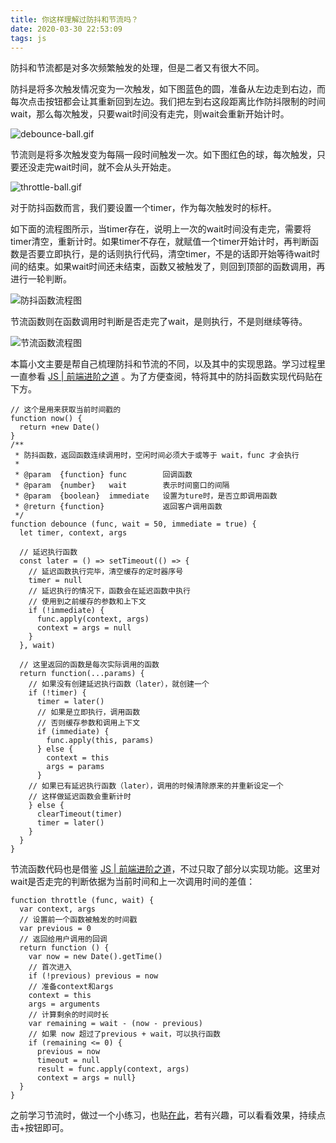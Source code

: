 ```yaml
---
title: 你这样理解过防抖和节流吗？
date: 2020-03-30 22:53:09
tags: js
---
```


防抖和节流都是对多次频繁触发的处理，但是二者又有很大不同。

<!-- more -->

防抖是将多次触发情况变为一次触发，如下图蓝色的圆，准备从左边走到右边，而每次点击按钮都会让其重新回到左边。我们把左到右这段距离比作防抖限制的时间wait，那么每次触发，只要wait时间没有走完，则wait会重新开始计时。



![debounce-ball.gif](你这样理解过防抖和节流吗？/debounce-ball.gif)



节流则是将多次触发变为每隔一段时间触发一次。如下图红色的球，每次触发，只要还没走完wait时间，就不会从头开始走。



![throttle-ball.gif](你这样理解过防抖和节流吗？/throttle-ball.gif)



对于防抖函数而言，我们要设置一个timer，作为每次触发时的标杆。



如下面的流程图所示，当timer存在，说明上一次的wait时间没有走完，需要将timer清空，重新计时。如果timer不存在，就赋值一个timer开始计时，再判断函数是否要立即执行，是的话则执行代码，清空timer，不是的话即开始等待wait时间的结束。如果wait时间还未结束，函数又被触发了，则回到顶部的函数调用，再进行一轮判断。



![防抖函数流程图](你这样理解过防抖和节流吗？/防抖函数流程图.png)

节流函数则在函数调用时判断是否走完了wait，是则执行，不是则继续等待。

![节流函数流程图](你这样理解过防抖和节流吗？/节流函数流程图.png)

本篇小文主要是帮自己梳理防抖和节流的不同，以及其中的实现思路。学习过程里一直参看 [JS | 前端进阶之道](https://yuchengkai.cn/docs/frontend/#%E9%98%B2%E6%8A%96) 。为了方便查阅，特将其中的防抖函数实现代码贴在下方。

```
// 这个是用来获取当前时间戳的
function now() {
  return +new Date()
}
/**
 * 防抖函数，返回函数连续调用时，空闲时间必须大于或等于 wait，func 才会执行
 *
 * @param  {function} func        回调函数
 * @param  {number}   wait        表示时间窗口的间隔
 * @param  {boolean}  immediate   设置为ture时，是否立即调用函数
 * @return {function}             返回客户调用函数
 */
function debounce (func, wait = 50, immediate = true) {
  let timer, context, args

  // 延迟执行函数
  const later = () => setTimeout(() => {
    // 延迟函数执行完毕，清空缓存的定时器序号
    timer = null
    // 延迟执行的情况下，函数会在延迟函数中执行
    // 使用到之前缓存的参数和上下文
    if (!immediate) {
      func.apply(context, args)
      context = args = null
    }
  }, wait)

  // 这里返回的函数是每次实际调用的函数
  return function(...params) {
    // 如果没有创建延迟执行函数（later），就创建一个
    if (!timer) {
      timer = later()
      // 如果是立即执行，调用函数
      // 否则缓存参数和调用上下文
      if (immediate) {
        func.apply(this, params)
      } else {
        context = this
        args = params
      }
    // 如果已有延迟执行函数（later），调用的时候清除原来的并重新设定一个
    // 这样做延迟函数会重新计时
    } else {
      clearTimeout(timer)
      timer = later()
    }
  }
}
```

节流函数代码也是借鉴 [JS | 前端进阶之道](https://yuchengkai.cn/docs/frontend/#%E8%8A%82%E6%B5%81)，不过只取了部分以实现功能。这里对wait是否走完的判断依据为当前时间和上一次调用时间的差值：

```
function throttle (func, wait) {
  var context, args
  // 设置前一个函数被触发的时间戳
  var previous = 0
  // 返回给用户调用的回调
  return function () {
    var now = new Date().getTime()
    // 首次进入
    if (!previous) previous = now
    // 准备context和args
    context = this
    args = arguments
    // 计算剩余的时间时长
    var remaining = wait - (now - previous)
    // 如果 now 超过了previous + wait，可以执行函数
    if (remaining <= 0) {
      previous = now
      timeout = null
      result = func.apply(context, args)
      context = args = null}
  }
}
```

之前学习节流时，做过一个小练习，也贴[在此](https://codepen.io/emmayxy/full/yLNRMRp)，若有兴趣，可以看看效果，持续点击+按钮即可。